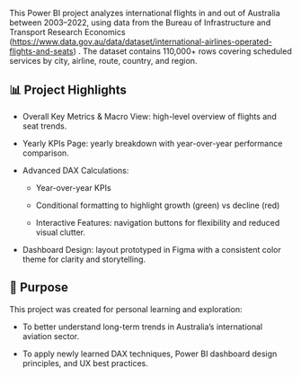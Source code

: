 This Power BI project analyzes international flights in and out of Australia between 2003–2022, using data from the Bureau of Infrastructure and Transport Research Economics (https://www.data.gov.au/data/dataset/international-airlines-operated-flights-and-seats)
. The dataset contains 110,000+ rows covering scheduled services by city, airline, route, country, and region.

## 📊 Project Highlights

- Overall Key Metrics & Macro View: high-level overview of flights and seat trends.

- Yearly KPIs Page: yearly breakdown with year-over-year performance comparison.

- Advanced DAX Calculations:

  - Year-over-year KPIs

  - Conditional formatting to highlight growth (green) vs decline (red)

  - Interactive Features: navigation buttons for flexibility and reduced visual clutter.

- Dashboard Design: layout prototyped in Figma with a consistent color theme for clarity and storytelling.

## 🎯 Purpose

This project was created for personal learning and exploration:

- To better understand long-term trends in Australia’s international aviation sector.

- To apply newly learned DAX techniques, Power BI dashboard design principles, and UX best practices.
